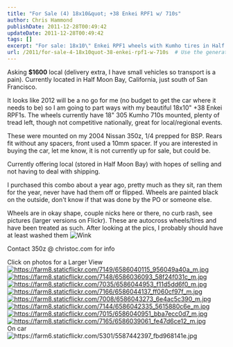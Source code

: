 ```yaml
---
title: "For Sale (4) 18x10&quot; +38 Enkei RPF1 w/ 710s"
author: Chris Hammond
publishDate: 2011-12-28T00:49:42
updateDate: 2011-12-28T00:49:42
tags: []
excerpt: "For sale: 18x10\" Enkei RPF1 wheels with Kumho tires in Half Moon Bay, California. Ideal for local/regional events. Contact for details."
url: /2011/for-sale-4-18x10quot-38-enkei-rpf1-w-710s  # Use the generated URL with year
---
```

<p>Asking <b>$1600</b> local (delivery extra, I have small vehicles so transport is a pain). Currently located in Half Moon Bay, California, just south of San Francisco.</p>  <p>It looks like 2012 will be a no go for me (no budget to get the car where it needs to be) so I am going to part ways with my beautiful 18x10&quot; +38 Enkei RPF1s. The wheels currently have 18&quot; 305 Kumho 710s mounted, plenty of tread left, though not competitive nationally, great for local/regional events.</p>  <p>These were mounted on my 2004 Nissan 350z, 1/4 prepped for BSP. Rears fit without any spacers, front used a 10mm spacer. If you are interested in buying the car, let me know, it is not currently up for sale, but could be.</p>  <p>Currently offering local (stored in Half Moon Bay) with hopes of selling and not having to deal with shipping.</p>  <p>I purchased this combo about a year ago, pretty much as they sit, ran them for the year, never have had them off or flipped. Wheels are painted black on the outside, don't know if that was done by the PO or someone else.</p>  <p>Wheels are in okay shape, couple nicks here or there, no curb rash, see pictures (larger versions on Flickr). These are autocross wheels/tires and have been treated as such. After looking at the pics, I probably should have at least washed them <img border="0" alt="Wink" src="https://www.baautox.com/forum/images/smiley_icons/icon_wink.gif" /></p>  <p>Contact 350z @ christoc.com for info</p>  <p>Click on photos for a Larger View   <br /><a href="https://www.flickr.com/photos/chammond/6586040115/in/photostream"><img border="0" alt="https://farm8.staticflickr.com/7149/6586040115_956049a40a_m.jpg" src="https://farm8.staticflickr.com/7149/6586040115_956049a40a_m.jpg" /> </a><a href="https://www.flickr.com/photos/chammond/6586036093/in/photostream"><img border="0" alt="https://farm8.staticflickr.com/7148/6586036093_58f24f031c_m.jpg" src="https://farm8.staticflickr.com/7148/6586036093_58f24f031c_m.jpg" /></a>    <br /><a href="https://www.flickr.com/photos/chammond/6586044953/in/photostream"><img border="0" alt="https://farm8.staticflickr.com/7035/6586044953_f11d5dd6f0_m.jpg" src="https://farm8.staticflickr.com/7035/6586044953_f11d5dd6f0_m.jpg" /> </a><a href="https://www.flickr.com/photos/chammond/6586044137/in/photostream"><img border="0" alt="https://farm8.staticflickr.com/7166/6586044137_ff060cf97f_m.jpg" src="https://farm8.staticflickr.com/7166/6586044137_ff060cf97f_m.jpg" /></a>    <br /><a href="https://www.flickr.com/photos/chammond/6586043273/in/photostream"><img border="0" alt="https://farm8.staticflickr.com/7008/6586043273_6e4ac5c390_m.jpg" src="https://farm8.staticflickr.com/7008/6586043273_6e4ac5c390_m.jpg" /> </a><a href="https://www.flickr.com/photos/chammond/6586042335/in/photostream"><img border="0" alt="https://farm8.staticflickr.com/7144/6586042335_5615880c6e_m.jpg" src="https://farm8.staticflickr.com/7144/6586042335_5615880c6e_m.jpg" /></a>    <br /><a href="https://www.flickr.com/photos/chammond/6586040951/in/photostream"><img border="0" alt="https://farm8.staticflickr.com/7015/6586040951_bba7ecc0d7_m.jpg" src="https://farm8.staticflickr.com/7015/6586040951_bba7ecc0d7_m.jpg" /> </a><a href="https://www.flickr.com/photos/chammond/6586039061/in/photostream"><img border="0" alt="https://farm8.staticflickr.com/7165/6586039061_fe47d6ce12_m.jpg" src="https://farm8.staticflickr.com/7165/6586039061_fe47d6ce12_m.jpg" /></a>    <br />On car    <br /><img border="0" alt="https://farm6.staticflickr.com/5301/5587442397_fbd968141e.jpg" src="https://farm6.staticflickr.com/5301/5587442397_fbd968141e.jpg" /></p>

